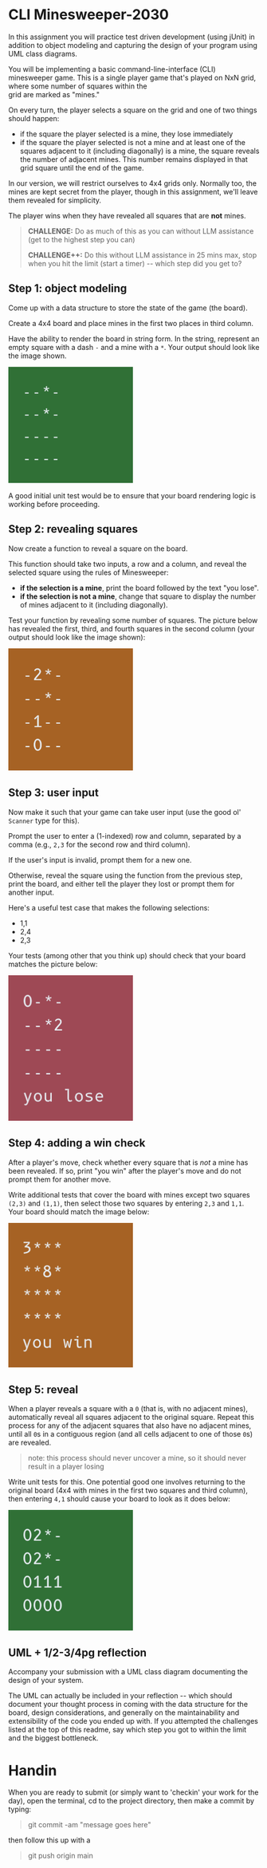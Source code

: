 # CLI Minesweeper-2030

In this assignment you will practice test driven development (using jUnit) in addition to object 
modeling and capturing the design of your program using UML class diagrams.

You will be implementing a basic command-line-interface (CLI) minesweeper game. 
This is a single player game that's played on NxN grid, where some number of squares within the  
grid are marked as "mines."

On every turn, the player selects a square on the grid and one of two things should happen:
* if the square the player selected is a mine, they lose immediately
* if the square the player selected is not a mine and at least one of the squares adjacent to it (including diagonally) is a mine, the square reveals the number of adjacent mines. This number remains displayed in that grid square until the end of the game.

In our version, we will restrict ourselves to 4x4 grids only. Normally too, the mines are 
kept secret from the player, though in this assignment, we'll leave them revealed for simplicity.

The player wins when they have revealed all squares that are **not** mines.

> **CHALLENGE:** Do as much of this as you can without LLM assistance (get to the highest step you can)
> 
> **CHALLENGE++:** Do this without LLM assistance in 25 mins max, stop when you hit the limit 
> (start a timer) -- which step did you get to?

## Step 1: object modeling

Come up with a data structure to store the state of the game (the board).

Create a 4x4 board and place mines in the first two places in third column.

Have the ability to render the board in string form. In the string, 
represent an empty square with a dash `-` and a mine with a `*`. 
Your output should look like the image shown.

<img src="img/step1.png" alt="step1grid" width="250"/>

A good initial unit test would be to ensure that your board rendering logic is working 
before proceeding.

## Step 2: revealing squares

Now create a function to reveal a square on the board. 

This function should take two inputs, a row and a column, and reveal the
selected square using the rules of Minesweeper:
- **if the selection is a mine**, print the board followed by the text "you lose".
- **if the selection is not a mine**, change that square to display the number of 
mines adjacent to it (including diagonally).

Test your function by revealing some number of squares. The picture below has revealed
the first, third, and fourth squares in the second column (your output should 
look like the image shown):

<img src="img/step2.png" alt="step2grid" width="250"/>

## Step 3: user input

Now make it such that your game can take user input (use the good ol' `Scanner` type for this).

Prompt the user to enter a (1-indexed) row and column, separated by a comma
(e.g., `2,3` for the second row and third column).

If the user's input is invalid, prompt them for a new one.

Otherwise, reveal the square using the function from the previous step, print the board,
and either tell the player they lost or prompt them for another input.

Here's a useful test case that makes the following selections:
* 1,1
* 2,4
* 2,3

Your tests (among other that you think up) should check that 
your board matches the picture below:

<img src="img/step3.png" alt="step3grid" width="250"/>

## Step 4: adding a win check

After a player's move, check whether every square that is *not* a 
mine has been revealed. If so, print "you win" after the player's
move and do not prompt them for another move.

Write additional tests that cover the board with mines except two 
squares `(2,3)` and `(1,1)`, then select those two squares by entering
`2,3` and `1,1`. Your board should match the image below:

<img src="img/step4.png" alt="step4grid" width="250"/>

## Step 5: reveal

When a player reveals a square with a `0` (that is, with no adjacent mines),
automatically reveal all squares adjacent to the original square. Repeat this 
process for any of the adjacent squares that also have no adjacent mines, until
all `0`s in a contiguous region (and all cells adjacent to one of those `0`s) 
are revealed.

> note: this process should never uncover a mine, so it should never result in a player losing

Write unit tests for this. One potential good one involves returning to the 
original board (4x4 with mines in the first two squares and third column), 
then entering `4,1` should cause your board to look as it does below:

<img src="img/step5.png" alt="step5grid" width="250"/>

## UML + 1/2-3/4pg reflection

Accompany your submission with a UML class diagram documenting the design of your 
system. 

The UML can actually be included in your reflection -- which should document your 
thought process in coming with the data structure for the board, design considerations,
and generally on the maintainability and extensibility of the code you ended up with. 
If you attempted the challenges listed at the top of this readme, say which step you 
got to within the limit and the biggest bottleneck. 

# Handin

When you are ready to submit (or simply want to 'checkin' your work for the day), open the terminal, 
cd to the project directory, then make a commit by typing:

> git commit -am "message goes here"

then follow this up with a

> git push origin main
